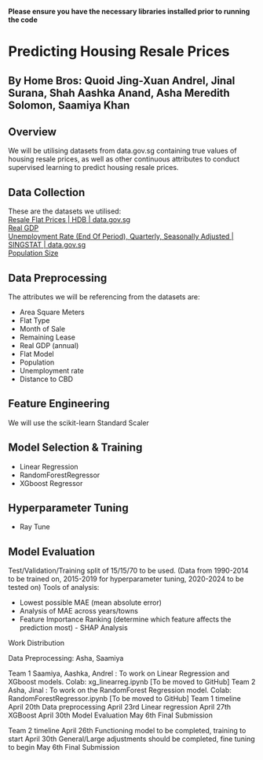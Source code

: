 **Please ensure you have the necessary libraries installed prior to running the code**
# Predicting Housing Resale Prices
## By Home Bros: Quoid Jing-Xuan Andrel, Jinal Surana, Shah Aashka Anand, Asha Meredith Solomon, Saamiya Khan
## Overview 
We will be utilising datasets from data.gov.sg containing true values of housing resale prices, as well as other continuous attributes to conduct supervised learning to predict housing resale prices.
## Data Collection
These are the datasets we utilised: </br>
[Resale Flat Prices | HDB | data.gov.sg](https://data.gov.sg/collections/189/view) </br>
[Real GDP](https://tablebuilder.singstat.gov.sg/table/TS/M015651) </br>
[Unemployment Rate (End Of Period), Quarterly, Seasonally Adjusted | SINGSTAT | data.gov.sg](https://data.gov.sg/datasets/d_b816a930bca0eb19fdf20fcbfcdd4c39/view) </br>
[Population Size](https://tablebuilder.singstat.gov.sg/table/TS/M810811)
## Data Preprocessing
The attributes we will be referencing from the datasets are: 
- Area Square Meters
- Flat Type
- Month of Sale
- Remaining Lease
- Real GDP (annual)
- Flat Model
- Population
- Unemployment rate
- Distance to CBD
## Feature Engineering
We will use the scikit-learn Standard Scaler
## Model Selection & Training
- Linear Regression
- RandomForestRegressor
- XGboost Regressor
## Hyperparameter Tuning
- Ray Tune
## Model Evaluation
Test/Validation/Training split of 15/15/70 to be used.
(Data from 1990-2014 to be trained on, 2015-2019 for hyperparameter tuning, 2020-2024 to be tested on)
Tools of analysis:
- Lowest possible MAE (mean absolute error)
- Analysis of MAE across years/towns
- Feature Importance Ranking (determine which feature affects the prediction most) - SHAP Analysis

Work Distribution

Data Preprocessing: Asha, Saamiya

Team 1
Saamiya, Aashka, Andrel : To work on Linear Regression and XGboost models.
Colab: xg_linearreg.ipynb [To be moved to GitHub]
Team 2
Asha, Jinal : To work on the RandomForest Regression model.
Colab: RandomForestRegressor.ipynb [To be moved to GitHub]
Team 1 timeline
April 20th
Data preprocessing
April 23rd
Linear regression
April 27th
XGBoost
April 30th
Model Evaluation
May 6th
Final Submission

Team 2 timeline
April 26th
Functioning model to be completed, training to start
April 30th
General/Large adjustments should be completed, fine tuning to begin
May 6th
Final Submission
